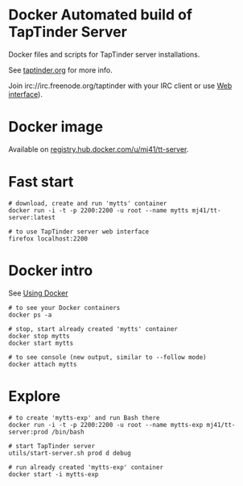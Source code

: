 Docker Automated build of TapTinder Server
==========================================

Docker files and scripts for TapTinder server installations.

See [taptinder.org](http://www.taptinder.org) for more info.

Join irc://irc.freenode.org/taptinder with your IRC client or use [Web interface](https://webchat.freenode.net/?channels=taptinder)).

Docker image
============

Available on [registry.hub.docker.com/u/mj41/tt-server](https://registry.hub.docker.com/u/mj41/tt-server/).

Fast start
==========

    # download, create and run 'mytts' container
    docker run -i -t -p 2200:2200 -u root --name mytts mj41/tt-server:latest

    # to use TapTinder server web interface
    firefox localhost:2200

Docker intro
============

See [Using Docker](https://docs.docker.com/userguide/usingdocker/)

    # to see your Docker containers
    docker ps -a

    # stop, start already created 'mytts' container
    docker stop mytts
    docker start mytts

    # to see console (new output, similar to --follow mode)
    docker attach mytts

Explore
=======

    # to create 'mytts-exp' and run Bash there
    docker run -i -t -p 2200:2200 -u root --name mytts-exp mj41/tt-server:prod /bin/bash

    # start TapTinder server
    utils/start-server.sh prod d debug

    # run already created 'mytts-exp' container
    docker start -i mytts-exp

